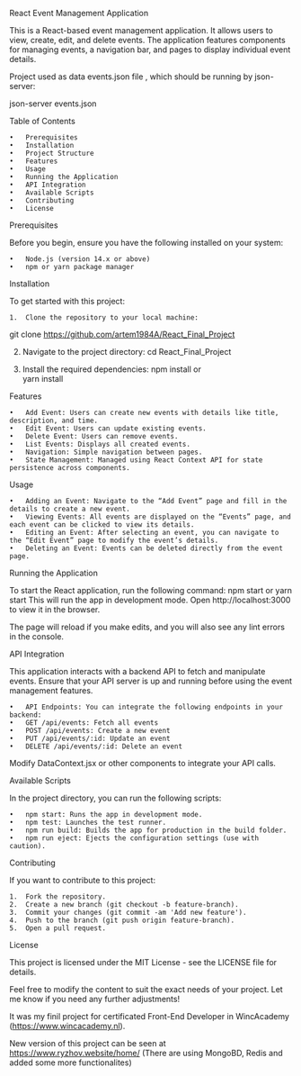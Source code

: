 React Event Management Application

This is a React-based event management application. It allows users to view, create, edit, and delete events. The application features components for managing events, a navigation bar, and pages to display individual event details.

Project used as data events.json file , which should be running by json-server:

json-server events.json

Table of Contents

	•	Prerequisites
	•	Installation
	•	Project Structure
	•	Features
	•	Usage
	•	Running the Application
	•	API Integration
	•	Available Scripts
	•	Contributing
	•	License

Prerequisites

Before you begin, ensure you have the following installed on your system:

	•	Node.js (version 14.x or above)
	•	npm or yarn package manager

Installation

To get started with this project:

	1.	Clone the repository to your local machine:
 git clone https://github.com/artem1984A/React_Final_Project
 
2.	Navigate to the project directory:
   cd React_Final_Project
  	
4.	Install the required dependencies:
npm install
or	  	
yarn install

 Features

	•	Add Event: Users can create new events with details like title, description, and time.
	•	Edit Event: Users can update existing events.
	•	Delete Event: Users can remove events.
	•	List Events: Displays all created events.
	•	Navigation: Simple navigation between pages.
	•	State Management: Managed using React Context API for state persistence across components.

Usage

	•	Adding an Event: Navigate to the “Add Event” page and fill in the details to create a new event.
	•	Viewing Events: All events are displayed on the “Events” page, and each event can be clicked to view its details.
	•	Editing an Event: After selecting an event, you can navigate to the “Edit Event” page to modify the event’s details.
	•	Deleting an Event: Events can be deleted directly from the event page.

Running the Application

To start the React application, run the following command:
npm start
  or
yarn start
This will run the app in development mode. Open http://localhost:3000 to view it in the browser.

The page will reload if you make edits, and you will also see any lint errors in the console.

API Integration

This application interacts with a backend API to fetch and manipulate events. Ensure that your API server is up and running before using the event management features.

	•	API Endpoints: You can integrate the following endpoints in your backend:
	•	GET /api/events: Fetch all events
	•	POST /api/events: Create a new event
	•	PUT /api/events/:id: Update an event
	•	DELETE /api/events/:id: Delete an event

Modify DataContext.jsx or other components to integrate your API calls.

Available Scripts

In the project directory, you can run the following scripts:

	•	npm start: Runs the app in development mode.
	•	npm test: Launches the test runner.
	•	npm run build: Builds the app for production in the build folder.
	•	npm run eject: Ejects the configuration settings (use with caution).

Contributing

If you want to contribute to this project:

	1.	Fork the repository.
	2.	Create a new branch (git checkout -b feature-branch).
	3.	Commit your changes (git commit -am 'Add new feature').
	4.	Push to the branch (git push origin feature-branch).
	5.	Open a pull request.

License

This project is licensed under the MIT License - see the LICENSE file for details.

Feel free to modify the content to suit the exact needs of your project. Let me know if you need any further adjustments!

It was my finil project for certificated Front-End Developer in WincAcademy (https://www.wincacademy.nl).
 
New version of this project can be seen at https://www.ryzhov.website/home/ 
(There are using MongoBD, Redis and added some more functionalites)
